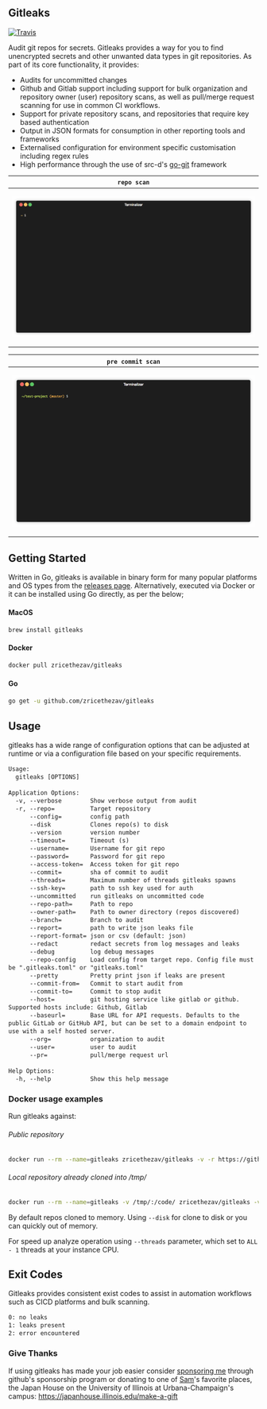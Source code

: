 Gitleaks
--------

<p align="left">
      <a href="https://travis-ci.com/zricethezav/gitleaks"><img alt="Travis" src="https://travis-ci.com/zricethezav/gitleaks.svg?branch=master"></a>
</p>

Audit git repos for secrets. Gitleaks provides a way for you to find unencrypted secrets and other unwanted data types in git repositories. As part of its core functionality, it provides:

* Audits for uncommitted changes
* Github and Gitlab support including support for bulk organization and repository owner (user) repository scans, as well as pull/merge request scanning for use in common CI workflows.
* Support for private repository scans, and repositories that require key based authentication
* Output in JSON formats for consumption in other reporting tools and frameworks
* Externalised configuration for environment specific customisation including regex rules
* High performance through the use of src-d's [go-git](https://github.com/src-d/go-git) framework



|  `repo scan` |
|---|
| <p align="left"><img src="https://raw.githubusercontent.com/zricethezav/gifs/master/repo-scan.gif"></p>  | <p align="left"><img src="https://raw.githubusercontent.com/zricethezav/gifs/master/repo-scan.gif"></p> |

| `pre commit scan` |
|---|
|  <p align="left"><img src="https://raw.githubusercontent.com/zricethezav/gifs/master/pre-commit-1.gif"></p> |

## Getting Started

Written in Go, gitleaks is available in binary form for many popular platforms and OS types from the [releases page](https://github.com/zricethezav/gitleaks/releases). Alternatively, executed via Docker or it can be installed using Go directly, as per the below;

#### MacOS

```
brew install gitleaks
```

#### Docker

```bash
docker pull zricethezav/gitleaks
```

#### Go

```bash
go get -u github.com/zricethezav/gitleaks
```

## Usage

gitleaks has a wide range of configuration options that can be adjusted at runtime or via a configuration file based on your specific requirements.

```
Usage:
  gitleaks [OPTIONS]

Application Options:
  -v, --verbose        Show verbose output from audit
  -r, --repo=          Target repository
      --config=        config path
      --disk           Clones repo(s) to disk
      --version        version number
      --timeout=       Timeout (s)
      --username=      Username for git repo
      --password=      Password for git repo
      --access-token=  Access token for git repo
      --commit=        sha of commit to audit
      --threads=       Maximum number of threads gitleaks spawns
      --ssh-key=       path to ssh key used for auth
      --uncommitted    run gitleaks on uncommitted code
      --repo-path=     Path to repo
      --owner-path=    Path to owner directory (repos discovered)
      --branch=        Branch to audit
      --report=        path to write json leaks file
      --report-format= json or csv (default: json)
      --redact         redact secrets from log messages and leaks
      --debug          log debug messages
      --repo-config    Load config from target repo. Config file must be ".gitleaks.toml" or "gitleaks.toml"
      --pretty         Pretty print json if leaks are present
      --commit-from=   Commit to start audit from
      --commit-to=     Commit to stop audit
      --host=          git hosting service like gitlab or github. Supported hosts include: Github, Gitlab
      --baseurl=       Base URL for API requests. Defaults to the public GitLab or GitHub API, but can be set to a domain endpoint to use with a self hosted server.
      --org=           organization to audit
      --user=          user to audit
      --pr=            pull/merge request url

Help Options:
  -h, --help           Show this help message

```

### Docker usage examples

Run gitleaks against:

###### Public repository

```bash
docker run --rm --name=gitleaks zricethezav/gitleaks -v -r https://github.com/zricethezav/gitleaks.git
```

###### Local repository already cloned into /tmp/

```bash
docker run --rm --name=gitleaks -v /tmp/:/code/ zricethezav/gitleaks -v --repo-path=/code/gitleaks
```

By default repos cloned to memory. Using `--disk` for clone to disk or you can quickly out of memory.

For speed up analyze operation using `--threads` parameter, which set to `ALL - 1` threads at your instance CPU.


## Exit Codes

Gitleaks provides consistent exist codes to assist in automation workflows such as CICD platforms and bulk scanning.


```
0: no leaks
1: leaks present
2: error encountered
```

### Give Thanks

If using gitleaks has made your job easier consider [sponsoring me](https://github.com/sponsors/zricethezav) through github's sponsorship program or donating to one of [Sam](https://www.flickr.com/photos/146541520@N08/albums/72157710121716312)'s favorite places, the Japan House on the University of Illinois at Urbana-Champaign's campus: https://japanhouse.illinois.edu/make-a-gift

